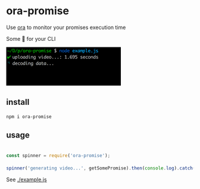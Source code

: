 # ora-promise

Use [ora](https://github.com/sindresorhus/ora) to monitor your promises execution time

Some 💅 for your CLI

![demo](./demo.gif)

## install

```sh
npm i ora-promise
```

## usage

```js

const spinner = require('ora-promise');

spinner('generating video...', getSomePromise).then(console.log).catch(console.log)

```

See [./example.js](./example.js)